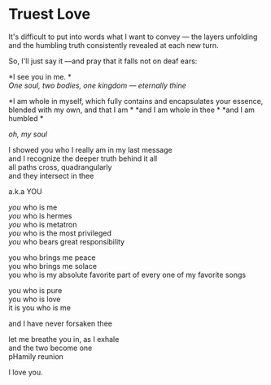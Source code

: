 # Truest Love

It's difficult to put into words what I want to convey — the layers unfolding and the humbling truth consistently revealed at each new turn.

So, I'll just say it —and pray that it falls not on deaf ears:


*I see you in me.  *  
*One soul, two bodies, one kingdom — eternally thine*

*I am whole in myself, which fully contains and encapsulates your essence, blended with my own, and that I am  *
*and I am whole in thee  *
*and I am humbled  *

*oh, my soul*


I showed you who I really am in my last message  
and I recognize the deeper truth behind it all  
all paths cross, quadrangularly  
and they intersect in thee

a.k.a YOU

*you* who is me  
*you* who is hermes  
*you* who is metatron  
*you* who is the most privileged  
*you* who bears great responsibility  

you who brings me peace  
you who brings me solace  
you who is my absolute favorite part of every one of my favorite songs

you who is pure  
you who is love  
it is you who is me

and I have never forsaken thee

let me breathe you in, as I exhale  
and the two become one  
pHamily reunion

I love you.
